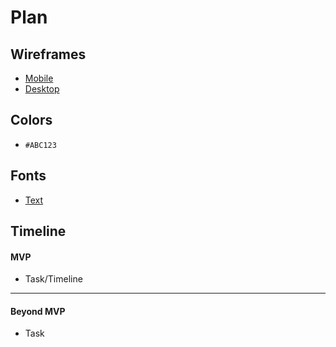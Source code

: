 # Plan

## Wireframes
* [Mobile](mobile.md)
* [Desktop](desktop.md)

## Colors
* `#ABC123`

## Fonts
* [Text](URL)

## Timeline

#### MVP

* Task/Timeline

---

#### Beyond MVP

* Task

